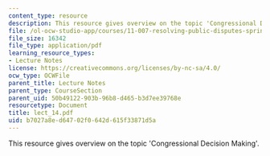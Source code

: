 ```yaml
---
content_type: resource
description: This resource gives overview on the topic 'Congressional Decision Making'.
file: /ol-ocw-studio-app/courses/11-007-resolving-public-disputes-spring-2005/b7027a8ed64702f0642d615f33871d5a_lect_14.pdf
file_size: 16342
file_type: application/pdf
learning_resource_types:
- Lecture Notes
license: https://creativecommons.org/licenses/by-nc-sa/4.0/
ocw_type: OCWFile
parent_title: Lecture Notes
parent_type: CourseSection
parent_uid: 50b49122-903b-96b8-d465-b3d7ee39768e
resourcetype: Document
title: lect_14.pdf
uid: b7027a8e-d647-02f0-642d-615f33871d5a
---
```

This resource gives overview on the topic 'Congressional Decision Making'.